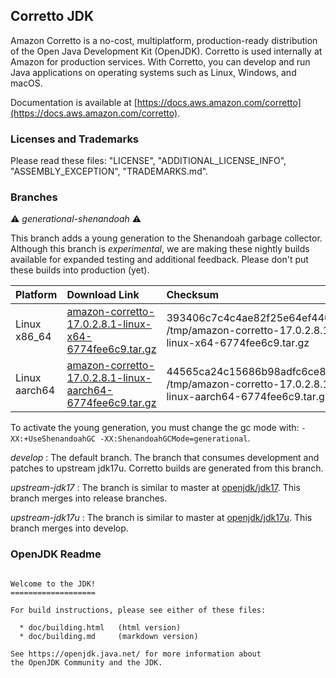 ## Corretto JDK

Amazon Corretto is a no-cost, multiplatform,
production-ready distribution of the Open Java Development Kit (OpenJDK).
Corretto is used internally at Amazon for production services.
With Corretto, you can develop and run Java applications
on operating systems such as Linux, Windows, and macOS.

Documentation is available at [https://docs.aws.amazon.com/corretto](https://docs.aws.amazon.com/corretto).

### Licenses and Trademarks

Please read these files: "LICENSE", "ADDITIONAL_LICENSE_INFO", "ASSEMBLY_EXCEPTION", "TRADEMARKS.md".

### Branches
:warning: _generational-shenandoah_ :warning:

This branch adds a young generation to the Shenandoah garbage collector. Although this branch is _experimental_, we are making these nightly builds available for expanded testing and additional feedback. Please don't put these builds into production (yet).

| Platform | Download Link | Checksum | Sig File |
| :--------|:--------------|:---------|:---------|
| Linux x86\_64 | [amazon-corretto-17.0.2.8.1-linux-x64-6774fee6c9.tar.gz](https://corretto.aws/downloads/resources/17.0.2.8.1/amazon-corretto-17.0.2.8.1-linux-x64-6774fee6c9.tar.gz) | 393406c7c4c4ae82f25e64ef440fcc13  /tmp/amazon-corretto-17.0.2.8.1-linux-x64-6774fee6c9.tar.gz | [Download](https://corretto.aws/downloads/resources/17.0.2.8.1/amazon-corretto-17.0.2.8.1-linux-x64-6774fee6c9.tar.gz.sig) |
| Linux aarch64 | [amazon-corretto-17.0.2.8.1-linux-aarch64-6774fee6c9.tar.gz](https://corretto.aws/downloads/resources/17.0.2.8.1/amazon-corretto-17.0.2.8.1-linux-aarch64-6774fee6c9.tar.gz) | 44565ca24c15686b98adfc6ce83b174e  /tmp/amazon-corretto-17.0.2.8.1-linux-aarch64-6774fee6c9.tar.gz | [Download](https://corretto.aws/downloads/resources/17.0.2.8.1/amazon-corretto-17.0.2.8.1-linux-aarch64-6774fee6c9.tar.gz.sig) |


To activate the young generation, you must change the gc mode with: `-XX:+UseShenandoahGC -XX:ShenandoahGCMode=generational`.


_develop_
: The default branch. The branch that consumes development and patches to upstream jdk17u. Corretto builds are generated from this branch.

_upstream-jdk17_
: The branch is similar to master at [openjdk/jdk17](https://github.com/openjdk/jdk17). This branch merges into release branches.

_upstream-jdk17u_
: The branch is similar to master at [openjdk/jdk17u](https://github.com/openjdk/jdk17u). This branch merges into develop.

### OpenJDK Readme
```

Welcome to the JDK!
===================

For build instructions, please see either of these files:

  * doc/building.html   (html version)
  * doc/building.md     (markdown version)

See https://openjdk.java.net/ for more information about
the OpenJDK Community and the JDK.
```
